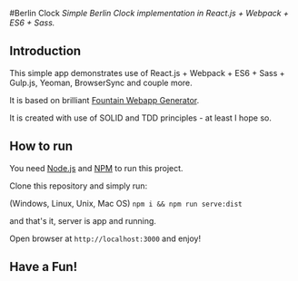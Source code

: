 #Berlin Clock
_Simple Berlin Clock implementation in React.js + Webpack + ES6 + Sass._

## Introduction

This simple app demonstrates use of React.js + Webpack + ES6 + Sass + Gulp.js, Yeoman, BrowserSync and couple more.

It is based on brilliant [Fountain Webapp Generator](https://github.com/FountainJS/generator-fountain-webapp).

It is created with use of SOLID and TDD principles - at least I hope so.

## How to run

You need [Node.js](https://nodejs.org) and [NPM](https://www.npmjs.com) to run this project.

Clone this repository and simply run:

(Windows, Linux, Unix, Mac OS) `npm i && npm run serve:dist`

and that's it, server is app and running.

Open browser at `http://localhost:3000` and enjoy!

## Have a Fun!

